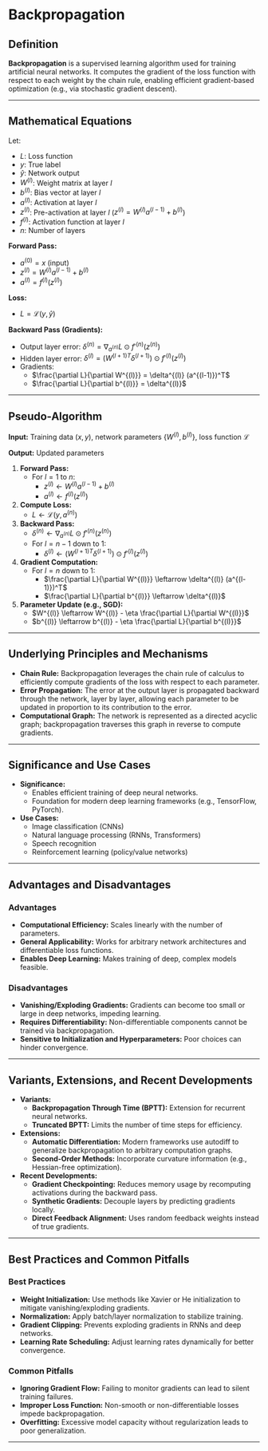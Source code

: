 

# Backpropagation

## Definition

**Backpropagation** is a supervised learning algorithm used for training artificial neural networks. It computes the gradient of the loss function with respect to each weight by the chain rule, enabling efficient gradient-based optimization (e.g., via stochastic gradient descent).

---

## Mathematical Equations

Let:
- $L$: Loss function
- $y$: True label
- $\hat{y}$: Network output
- $W^{(l)}$: Weight matrix at layer $l$
- $b^{(l)}$: Bias vector at layer $l$
- $a^{(l)}$: Activation at layer $l$
- $z^{(l)}$: Pre-activation at layer $l$ ($z^{(l)} = W^{(l)} a^{(l-1)} + b^{(l)}$)
- $f^{(l)}$: Activation function at layer $l$
- $n$: Number of layers

**Forward Pass:**
- $a^{(0)} = x$ (input)
- $z^{(l)} = W^{(l)} a^{(l-1)} + b^{(l)}$
- $a^{(l)} = f^{(l)}(z^{(l)})$

**Loss:**
- $L = \mathcal{L}(y, \hat{y})$

**Backward Pass (Gradients):**
- Output layer error: $\delta^{(n)} = \nabla_{a^{(n)}} L \odot f'^{(n)}(z^{(n)})$
- Hidden layer error: $\delta^{(l)} = (W^{(l+1)T} \delta^{(l+1)}) \odot f'^{(l)}(z^{(l)})$
- Gradients:
  - $\frac{\partial L}{\partial W^{(l)}} = \delta^{(l)} (a^{(l-1)})^T$
  - $\frac{\partial L}{\partial b^{(l)}} = \delta^{(l)}$

---

## Pseudo-Algorithm

**Input:** Training data $(x, y)$, network parameters $\{W^{(l)}, b^{(l)}\}$, loss function $\mathcal{L}$

**Output:** Updated parameters

1. **Forward Pass:**
   - For $l = 1$ to $n$:
     - $z^{(l)} \leftarrow W^{(l)} a^{(l-1)} + b^{(l)}$
     - $a^{(l)} \leftarrow f^{(l)}(z^{(l)})$
2. **Compute Loss:**
   - $L \leftarrow \mathcal{L}(y, a^{(n)})$
3. **Backward Pass:**
   - $\delta^{(n)} \leftarrow \nabla_{a^{(n)}} L \odot f'^{(n)}(z^{(n)})$
   - For $l = n-1$ down to $1$:
     - $\delta^{(l)} \leftarrow (W^{(l+1)T} \delta^{(l+1)}) \odot f'^{(l)}(z^{(l)})$
4. **Gradient Computation:**
   - For $l = n$ down to $1$:
     - $\frac{\partial L}{\partial W^{(l)}} \leftarrow \delta^{(l)} (a^{(l-1)})^T$
     - $\frac{\partial L}{\partial b^{(l)}} \leftarrow \delta^{(l)}$
5. **Parameter Update (e.g., SGD):**
   - $W^{(l)} \leftarrow W^{(l)} - \eta \frac{\partial L}{\partial W^{(l)}}$
   - $b^{(l)} \leftarrow b^{(l)} - \eta \frac{\partial L}{\partial b^{(l)}}$

---

## Underlying Principles and Mechanisms

- **Chain Rule:** Backpropagation leverages the chain rule of calculus to efficiently compute gradients of the loss with respect to each parameter.
- **Error Propagation:** The error at the output layer is propagated backward through the network, layer by layer, allowing each parameter to be updated in proportion to its contribution to the error.
- **Computational Graph:** The network is represented as a directed acyclic graph; backpropagation traverses this graph in reverse to compute gradients.

---

## Significance and Use Cases

- **Significance:**
  - Enables efficient training of deep neural networks.
  - Foundation for modern deep learning frameworks (e.g., TensorFlow, PyTorch).
- **Use Cases:**
  - Image classification (CNNs)
  - Natural language processing (RNNs, Transformers)
  - Speech recognition
  - Reinforcement learning (policy/value networks)

---

## Advantages and Disadvantages

### Advantages

- **Computational Efficiency:** Scales linearly with the number of parameters.
- **General Applicability:** Works for arbitrary network architectures and differentiable loss functions.
- **Enables Deep Learning:** Makes training of deep, complex models feasible.

### Disadvantages

- **Vanishing/Exploding Gradients:** Gradients can become too small or large in deep networks, impeding learning.
- **Requires Differentiability:** Non-differentiable components cannot be trained via backpropagation.
- **Sensitive to Initialization and Hyperparameters:** Poor choices can hinder convergence.

---

## Variants, Extensions, and Recent Developments

- **Variants:**
  - **Backpropagation Through Time (BPTT):** Extension for recurrent neural networks.
  - **Truncated BPTT:** Limits the number of time steps for efficiency.
- **Extensions:**
  - **Automatic Differentiation:** Modern frameworks use autodiff to generalize backpropagation to arbitrary computation graphs.
  - **Second-Order Methods:** Incorporate curvature information (e.g., Hessian-free optimization).
- **Recent Developments:**
  - **Gradient Checkpointing:** Reduces memory usage by recomputing activations during the backward pass.
  - **Synthetic Gradients:** Decouple layers by predicting gradients locally.
  - **Direct Feedback Alignment:** Uses random feedback weights instead of true gradients.

---

## Best Practices and Common Pitfalls

### Best Practices

- **Weight Initialization:** Use methods like Xavier or He initialization to mitigate vanishing/exploding gradients.
- **Normalization:** Apply batch/layer normalization to stabilize training.
- **Gradient Clipping:** Prevents exploding gradients in RNNs and deep networks.
- **Learning Rate Scheduling:** Adjust learning rates dynamically for better convergence.

### Common Pitfalls

- **Ignoring Gradient Flow:** Failing to monitor gradients can lead to silent training failures.
- **Improper Loss Function:** Non-smooth or non-differentiable losses impede backpropagation.
- **Overfitting:** Excessive model capacity without regularization leads to poor generalization.

---